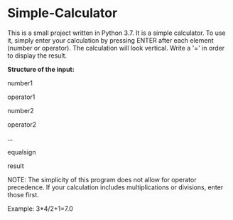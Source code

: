 # Simple-Calculator

This is a small project written in Python 3.7.
It is a simple calculator. To use it, simply enter 
your calculation by pressing ENTER after each element (number or operator).
The calculation will look vertical.
Write a '=' in order to display the result.

<b>Structure of the input:</b>

number1

operator1

number2

operator2

...

equalsign

result

NOTE: The simplicity of this program does not allow for
operator precedence. If your calculation includes multiplications
or divisions, enter those first.


Example:
3*4/2+1=7.0

